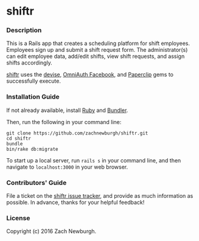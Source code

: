 # shiftr #

### Description ###

This is a Rails app that creates a scheduling platform for shift employees. Employees sign up and submit a shift request form. The administrator(s) can edit employee data, add/edit shifts, view shift requests, and assign shifts accordingly.

[shiftr](https://github.com/zachnewburgh/shiftr) uses the [devise](https://github.com/plataformatec/devise), [OmniAuth Facebook](https://github.com/mkdynamic/omniauth-facebook), and [Paperclip](https://github.com/thoughtbot/paperclip) gems to successfully execute.

### Installation Guide ###

If not already available, install [Ruby](https://www.ruby-lang.org/en/documentation/installation/) and [Bundler](http://bundler.io/#getting-started).

Then, run the following in your command line:

```
git clone https://github.com/zachnewburgh/shiftr.git
cd shiftr
bundle
bin/rake db:migrate
```

To start up a local server, run `rails s` in your command line, and then navigate to `localhost:3000` in your web browser.

### Contributors' Guide ###

File a ticket on the [shiftr issue tracker](https://github.com/zachnewburgh/shiftr/issues), and provide as much information as possible. In advance, thanks for your helpful feedback!

### License ###

Copyright (c) 2016 Zach Newburgh.